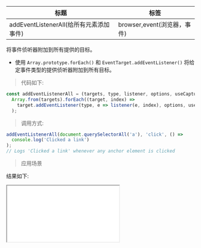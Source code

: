 | 标题                                    | 标签                        |
| --------------------------------------- | --------------------------- |
| addEventListenerAll(给所有元素添加事件) | browser,event(浏览器，事件) |

将事件侦听器附加到所有提供的目标。

- 使用 `Array.prototype.forEach()` 和 `EventTarget.addEventListener()` 将给定事件类型的提供侦听器附加到所有目标。

> 代码如下:

```js
const addEventListenerAll = (targets, type, listener, options, useCapture) =>
  Array.from(targets).forEach((target, index) =>
    target.addEventListener(type, e => listener(e, index), options, useCapture)
  );
```

> 调用方式:

```js
addEventListenerAll(document.querySelectorAll('a'), 'click', () =>
  console.log('Clicked a link')
);
// Logs 'Clicked a link' whenever any anchor element is clicked
```

> 应用场景

<div class="code-editor" data-url="codes/javascript/html/addEventListenerAll.html" data-language="html"></div>

结果如下:

<iframe src="codes/javascript/html/addEventListenerAll.html"></iframe>
